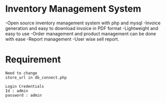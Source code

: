 # Inventory Management System
-Open source inventory management system with php and mysql
-Invoice generation and easy to download invoice in PDF format
-Lightweight and easy to use
-Order management and product management can be done with ease
-Report management
-User wise sell report.

# Requirement

```
Need to change
store_url in db_connect.php

Login Credentials
Id : admin
password : admin
```
